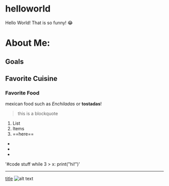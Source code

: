 # helloworld
Hello World!
That is so funny! :joy:
# About Me:
## Goals
## Favorite Cuisine
### Favorite Food
mexican food such as *Enchiladas* or **tostadas**!
> this is a blockquote

1. List
2. Items
3. ==here==
-
-
-
'#code stuff 
while 3 > x:
  print("hi!")'


-------
[title](https://www.google.come)
![alt text](image.jpg)
 

